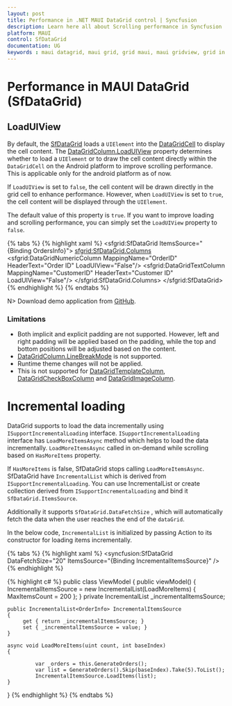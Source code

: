 ```yaml
---
layout: post
title: Performance in .NET MAUI DataGrid control | Syncfusion
description: Learn here all about Scrolling performance in Syncfusion .NET MAUI DataGrid (SfDataGrid) control and more.
platform: MAUI
control: SfDataGrid
documentation: UG
keywords : maui datagrid, maui grid, grid maui, maui gridview, grid in maui, .net maui datagrid, .net maui grid, .net grid maui, .net maui performance, maui performance
---
```


# Performance in MAUI DataGrid (SfDataGrid)

## LoadUIView

By default, the [SfDataGrid](https://help.syncfusion.com/cr/maui/Syncfusion.Maui.DataGrid.SfDataGrid.html) loads a `UIElement` into the [DataGridCell](https://help.syncfusion.com/cr/maui/Syncfusion.Maui.DataGrid.DataGridCell.html) to display the cell content. The [DataGridColumn.LoadUIView](https://help.syncfusion.com/cr/maui/Syncfusion.Maui.DataGrid.DataGridColumn.html#Syncfusion_Maui_DataGrid_DataGridColumn_LoadUIView) property determines whether to load a `UIElement` or to draw the cell content directly within the `DataGridCell` on the Android platform to improve scrolling performance. This is applicable only for the android platform as of now.

If `LoadUIView` is set to `false`, the cell content will be drawn directly in the grid cell to enhance performance. However, when `LoadUIView` is set to `true`, the cell content will be displayed through the `UIElement`.

The default value of this property is `true`. If you want to improve loading and scrolling performance, you can simply set the `LoadUIView` property to `false`.

{% tabs %}
{% highlight xaml %}
<sfgrid:SfDataGrid ItemsSource="{Binding OrdersInfo}">
    <sfgrid:SfDataGrid.Columns>
        <sfgrid:DataGridNumericColumn MappingName="OrderID" HeaderText="Order ID" LoadUIView="False"/>
        <sfgrid:DataGridTextColumn MappingName="CustomerID" HeaderText="Customer ID" LoadUIView="False"/>
    </sfgrid:SfDataGrid.Columns>
</sfgrid:SfDataGrid>
{% endhighlight %}
{% endtabs %}

N> Download demo application from [GitHub](https://github.com/SyncfusionExamples/How-to-improve-scrolling-performance-in-.NET-MAUI-DataGrid).

### Limitations

* Both implicit and explicit padding are not supported. However, left and right padding will be applied based on the padding, while the top and bottom positions will be adjusted based on the content.
* [DataGridColumn.LineBreakMode](https://help.syncfusion.com/cr/maui/Syncfusion.Maui.DataGrid.DataGridColumn.html#Syncfusion_Maui_DataGrid_DataGridColumn_LineBreakMode) is not supported.
* Runtime theme changes will not be applied.
* This is not supported for [DataGridTemplateColumn](https://help.syncfusion.com/cr/maui/Syncfusion.Maui.DataGrid.DataGridTemplateColumn.html), [DataGridCheckBoxColumn](https://help.syncfusion.com/cr/maui/Syncfusion.Maui.DataGrid.DataGridCheckBoxColumn.html) and [DataGridImageColumn](https://help.syncfusion.com/cr/maui/Syncfusion.Maui.DataGrid.DataGridImageColumn.html).


# Incremental loading

DataGrid supports to load the data incrementally using `ISupportIncrementalLoading` interface. `ISupportIncrementalLoading` interface has `LoadMoreItemsAsync` method which helps to load the data incrementally. `LoadMoreItemsAsync` called in on-demand while scrolling based on `HasMoreItems` property.

If `HasMoreItems` is false, SfDataGrid stops calling `LoadMoreItemsAsync`. SfDataGrid have `IncrementalList` which is derived from `ISupportIncrementalLoading`. You can use IncrementalList or create collection derived from `ISupportIncrementalLoading` and bind it `SfDataGrid.ItemsSource`.

Additionally it supports `SfDataGrid.DataFetchSize` , which will automatically fetch the data when the user reaches the end of the  `dataGrid`. 

In the below code, `IncrementalList` is initialized by passing Action to its constructor for loading items incrementally.

{% tabs %}
{% highlight xaml %}
<syncfusion:SfDataGrid DataFetchSize="20"
                       ItemsSource="{Binding IncrementalItemsSource}" />
{% endhighlight %}

{% highlight c# %}
public class ViewModel
{
    public viewModel()
    {
        IncrementalItemsSource = new IncrementalList<OrderInfo>(LoadMoreItems) { MaxItemsCount = 200 };
    }
    private IncrementalList<OrderInfo> _incrementalItemsSource;

    public IncrementalList<OrderInfo> IncrementalItemsSource
    {
         get { return _incrementalItemsSource; }
         set { _incrementalItemsSource = value; }
    }

    async void LoadMoreItems(uint count, int baseIndex)
    {
   
             var _orders = this.GenerateOrders();
             var list = GenerateOrders().Skip(baseIndex).Take(5).ToList();
             IncrementalItemsSource.LoadItems(list);
    }
}
{% endhighlight %}
{% endtabs %}


